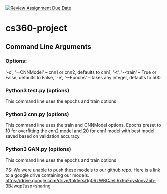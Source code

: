 [![Review Assignment Due Date](https://classroom.github.com/assets/deadline-readme-button-24ddc0f5d75046c5622901739e7c5dd533143b0c8e959d652212380cedb1ea36.svg)](https://classroom.github.com/a/pTJgFjpP)
# cs360-project

## Command Line Arguments
### Options:
'-c', '--CNNModel' – cnn1 or cnn2, defaults to cnn1,
'-t', '--train' – True or False, defaults to False,
'-e', '--Epochs' – takes any integer, defaults to 500.

### Python3 test.py (options)
This command line uses the epochs and train options

### Python3 cnn.py (options)
This command line uses the train and CNNModel options. Epochs preset to 10 for overfitting the cnn2 model and 20 for cnn1 model with best model saved based on validation accuracy.

### Python3 GAN.py (options)
This command line uses the epochs and train options

PS: We were unable to push these models to our github repo. Here is a link to a google drive containing our models. 
https://drive.google.com/drive/folders/1g0RzWBCJeLRx9oEcyslpnvZ5b-3BJwqp?usp=sharing
